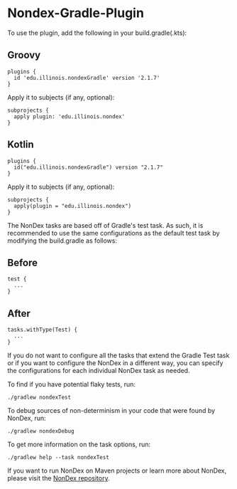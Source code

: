 # Nondex-Gradle-Plugin
To use the plugin, add the following in your build.gradle(.kts):
## Groovy
```
plugins {
  id 'edu.illinois.nondexGradle' version '2.1.7'
}
```
Apply it to subjects (if any, optional):
```
subprojects {
  apply plugin: 'edu.illinois.nondex'
}
```
## Kotlin
```
plugins {
  id("edu.illinois.nondexGradle") version "2.1.7"
}
```
Apply it to subjects (if any, optional):
```
subprojects {
  apply(plugin = "edu.illinois.nondex")
}
```

The NonDex tasks are based off of Gradle's test task. As such, it is recommended to use the same configurations as the default test task by modifying the build.gradle as follows:
## Before
```
test {
  ...
}
```
## After
```
tasks.withType(Test) {
  ...
}
```
If you do not want to configure all the tasks that extend the Gradle Test task or if you want to configure the NonDex in a different way, you can specify the configurations for each individual NonDex task as needed.

To find if you have potential flaky tests, run:
```
./gradlew nondexTest
```

To debug sources of non-determinism in your code that were found by NonDex, run:
```
./gradlew nondexDebug
```

To get more information on the task options, run:
```
./gradlew help --task nondexTest
```

If you want to run NonDex on Maven projects or learn more about NonDex, please visit the [NonDex repository](https://github.com/TestingResearchIllinois/NonDex).


